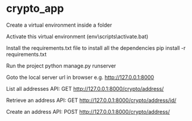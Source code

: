 # crypto_app

Create a virtual environment inside a folder

Activate this virtual environment (env\scripts\activate.bat)

Install the requirements.txt file to install all the dependencies pip install -r requirements.txt

Run the project python manage.py runserver

Goto the local server url in browser e.g. http://127.0.0.1:8000

List all addresses API:
GET
http://127.0.0.1:8000/crypto/address/

Retrieve an address API:
GET
http://127.0.0.1:8000/crypto/address/id/

Create an address API:
POST
http://127.0.0.1:8000/crypto/address/
